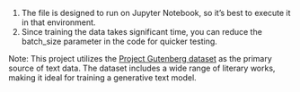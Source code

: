 1. The file is designed to run on Jupyter Notebook, so it’s best to execute it in that environment.
2. Since training the data takes significant time, you can reduce the batch_size parameter in the code for quicker testing.

Note: This project utilizes the [Project Gutenberg dataset](https://www.gutenberg.org/) as the primary source of text data. The dataset includes a wide range of literary works, making it ideal for training a generative text model.

